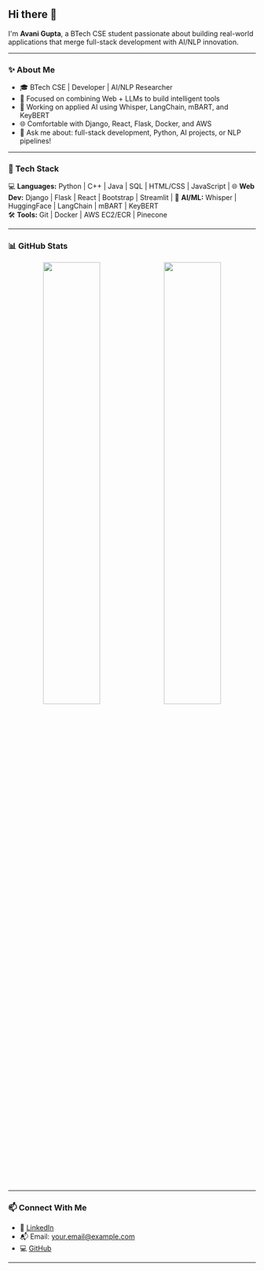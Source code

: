 ## Hi there 👋

I'm **Avani Gupta**, a BTech CSE student passionate about building real-world applications that merge full-stack development with AI/NLP innovation.

---

### ✨ About Me
- 🎓 BTech CSE | Developer | AI/NLP Researcher
- 🧠 Focused on combining Web + LLMs to build intelligent tools
- 🧪 Working on applied AI using Whisper, LangChain, mBART, and KeyBERT
- 🌐 Comfortable with Django, React, Flask, Docker, and AWS
- 💬 Ask me about: full-stack development, Python, AI projects, or NLP pipelines!

---

### 🔧 Tech Stack
💻 **Languages:** Python | C++ | Java | SQL | HTML/CSS | JavaScript | 
🌐 **Web Dev:** Django | Flask | React | Bootstrap | Streamlit |
🧠 **AI/ML:** Whisper | HuggingFace | LangChain | mBART | KeyBERT  
🛠️ **Tools:** Git | Docker | AWS EC2/ECR | Pinecone

---

### 📊 GitHub Stats

<p align="center">
  <img src="https://github-readme-stats.vercel.app/api?username=avanigupta06&show_icons=true&theme=radical" width="48%" />
  <img src="https://github-readme-stats.vercel.app/api/top-langs/?username=avanigupta06&layout=compact&theme=radical" width="48%" />
</p>

---

### 📫 Connect With Me
- 🔗 [LinkedIn](https://www.linkedin.com/in/avani-gupta06/)
- 📬 Email: your.email@example.com  
- 💻 [GitHub](https://github.com/avanigupta06)

---

<!--
**avanigupta06/avanigupta06** is a ✨ _special_ ✨ repository because its `README.md` (this file) appears on your GitHub profile.
-->

